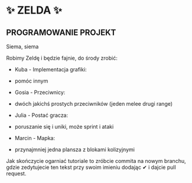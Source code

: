 # ✨ ZELDA ✨
## PROGRAMOWANIE PROJEKT

Siema, siema

Robimy Zeldę i będzie fajnie, do środy zrobić:
- Kuba - Implementacja grafiki:
- pomóc innym

- Gosia - Przeciwnicy:
- dwóch jakichś prostych przeciwników (jeden melee drugi range)

- Julia - Postać gracza:
- poruszanie się i uniki, może sprint i ataki

- Marcin - Mapka:
- przynajmniej jedna plansza z blokami kolizyjnymi

Jak skończycie ogarniać tutoriale to zróbcie commita na nowym branchu, gdzie zedytujecie ten tekst przy swoim imieniu dodając ✔ i dajcie pull request.
